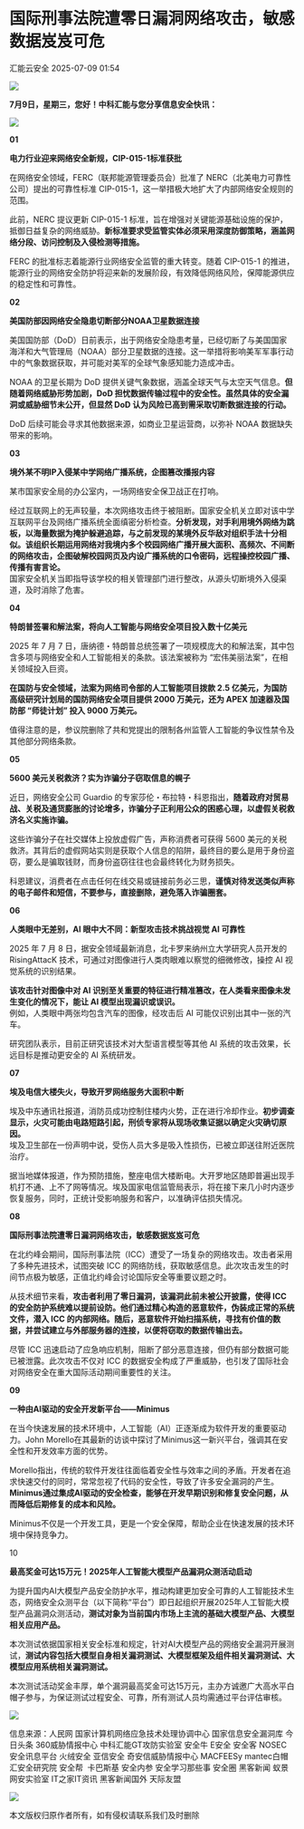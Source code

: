 #  国际刑事法院遭零日漏洞网络攻击，敏感数据岌岌可危  
 汇能云安全   2025-07-09 01:54  
  
![](https://mmbiz.qpic.cn/mmbiz_jpg/NSXvotEG4JwA6iae234BZTcVibeERibUSXzSZdgjnPC7797smsD95yMPyzPsW7kv65B5Gl75OUNcTAs4icY7uMoJsQ/640?wx_fmt=jpeg&from=appmsg "")  
  
**7****月****9****日，星期三****，您好！中科汇能与您分享信息安全快讯：**  
  
![](https://mmbiz.qpic.cn/mmbiz_gif/NSXvotEG4JwoYJN06UKQpaY49KCL6f4Jq50AS6dNkEluUFyWu4fJGMSxb2IzKxObt6lX7rRxNQA92wp2vLyoCA/640?wx_fmt=gif&from=appmsg "")  
  
**01**  
  
  
**电力行业迎来网络安全新规，CIP-015-1标准获批**  
  
  
在网络安全领域，FERC（联邦能源管理委员会）批准了 NERC（北美电力可靠性公司）提出的可靠性标准 CIP-015-1，这一举措极大地扩大了内部网络安全规则的范围。  
  
此前，NERC 提议更新 CIP-015-1 标准，旨在增强对关键能源基础设施的保护，抵御日益复杂的网络威胁。**新标准要求受监管实体必须采用深度防御策略，涵盖网络分段、访问控制及入侵检测等措施。**  
  
FERC 的批准标志着能源行业网络安全监管的重大转变。随着 CIP-015-1 的推进，能源行业的网络安全防护将迎来新的发展阶段，有效降低网络风险，保障能源供应的稳定性和可靠性。  
  
**02**  
  
**美国防部因网络安全隐患切断部分NOAA卫星数据连接**  
  
  
美国国防部（DoD）日前表示，出于网络安全隐患考量，已经切断了与美国国家海洋和大气管理局（NOAA）部分卫星数据的连接。这一举措将影响美军军事行动中的气象数据获取，并可能对美军的全球气象感知能力造成冲击。  
  
NOAA 的卫星长期为 DoD 提供关键气象数据，涵盖全球天气与太空天气信息。**但随着网络威胁形势加剧，DoD 担忧数据传输过程中的安全性。虽然具体的安全漏洞或威胁细节未公开，但显然 DoD 认为风险已高到需采取切断数据连接的行动。**  
  
DoD 后续可能会寻求其他数据来源，如商业卫星运营商，以弥补 NOAA 数据缺失带来的影响。  
  
**03**  
  
**境外某不明IP入侵某中学网络广播系统，企图篡改播报内容**  
  
  
某市国家安全局的办公室内，一场网络安全保卫战正在打响。  
  
经过互联网上的无声较量，本次网络攻击终于被阻断。国家安全机关立即对该中学互联网平台及网络广播系统全面缜密分析检查。**分析发现，对手利用境外网络为跳板，以海量数据为掩护躲避追踪，与之前发现的某境外反华敌对组织手法十分相似。该组织长期运用网络对我境内多个校园网络广播开展大面积、高频次、不间断的网络攻击，企图破解校园网页及内设广播系统的口令密码，远程操控校园广播、传播有害言论。**  
国家安全机关当即指导该学校的相关管理部门进行整改，从源头切断境外入侵渠道，及时消除了危害。  
  
**04**  
  
  
**特朗普签署和解法案，将向人工智能与网络安全项目投入数十亿美元**  
  
  
2025 年 7 月 7 日，唐纳德・特朗普总统签署了一项规模庞大的和解法案，其中包含多项与网络安全和人工智能相关的条款。该法案被称为 “宏伟美丽法案”，在相关领域投入巨资。  
  
**在国防与安全领域，法案为网络司令部的人工智能项目拨款 2.5 亿美元，为国防高级研究计划局的国防网络安全项目提供 2000 万美元，还为 APEX 加速器及国防部 “师徒计划” 投入 9000 万美元。**  
  
值得注意的是，参议院删除了共和党提出的限制各州监管人工智能的争议性禁令及其他部分网络条款。  
  
**05**  
  
**5600 美元关税救济？实为诈骗分子窃取信息的幌子**  
  
  
近日，网络安全公司 Guardio 的专家莎伦・布拉特・科恩指出，**随着政府对贸易战、关税及通货膨胀的讨论增多，诈骗分子正利用公众的困惑心理，以虚假关税救济名义实施诈骗。**  
  
这些诈骗分子在社交媒体上投放虚假广告，声称消费者可获得 5600 美元的关税救济。其背后的虚假网站实则是获取个人信息的陷阱，最终目的要么是用于身份盗窃，要么是骗取钱财，而身份盗窃往往也会最终转化为财务损失。  
  
科恩建议，消费者在点击任何在线交易或链接前务必三思，**谨慎对待发送类似声称的电子邮件和短信，不要参与，直接删除，避免落入诈骗圈套。**  
  
**06**  
  
**人类眼中无差别，AI 眼中大不同：新型攻击技术挑战视觉 AI 可靠性**  
  
  
2025 年 7 月 8 日，据安全领域最新消息，北卡罗来纳州立大学研究人员开发的 RisingAttacK 技术，可通过对图像进行人类肉眼难以察觉的细微修改，操控 AI 视觉系统的识别结果。  
  
**该攻击针对图像中对 AI 识别至关重要的特征进行精准篡改，在人类看来图像未发生变化的情况下，能让 AI 模型出现漏识或误识。**  
例如，人类眼中两张均包含汽车的图像，经攻击后 AI 可能仅识别出其中一张的汽车。  
  
研究团队表示，目前正研究该技术对大型语言模型等其他 AI 系统的攻击效果，长远目标是推动更安全的 AI 系统研发。  
  
**07**  
  
**埃及电信大楼失火，导致开罗网络服务大面积中断**  
  
  
埃及中东通讯社报道，消防员成功控制住楼内火势，正在进行冷却作业。**初步调查显示，火灾可能由电路短路引起，刑侦专家将从现场收集证据以确定火灾确切原因。**  
埃及卫生部在一份声明中说，受伤人员大多是吸入性损伤，已被立即送往附近医院治疗。  
  
据当地媒体报道，作为预防措施，整座电信大楼断电。大开罗地区随即普遍出现手机打不通、上不了网等情况。埃及国家电信监管局表示，将在接下来几小时内逐步恢复服务，同时，正统计受影响服务和客户，以准确评估损失情况。  
  
**08**  
  
**国际刑事法院遭零日漏洞网络攻击，敏感数据岌岌可危**  
  
  
在北约峰会期间，国际刑事法院（ICC）遭受了一场复杂的网络攻击。攻击者采用了多种先进技术，试图突破 ICC 的网络防线，获取敏感信息。此次攻击发生的时间节点极为敏感，正值北约峰会讨论国际安全等重要议题之时。  
  
从技术细节来看，**攻击者利用了零日漏洞，该漏洞此前未被公开披露，使得 ICC 的安全防护系统难以提前设防。他们通过精心构造的恶意软件，伪装成正常的系统文件，潜入 ICC 的内部网络。随后，恶意软件开始扫描系统，寻找有价值的数据，并尝试建立与外部服务器的连接，以便将窃取的数据传输出去。**  
  
尽管 ICC 迅速启动了应急响应机制，阻断了部分恶意连接，但仍有部分数据可能已被泄露。此次攻击不仅对 ICC 的数据安全构成了严重威胁，也引发了国际社会对网络安全在重大国际活动期间重要性的关注。  
  
**09**  
  
**一种由AI驱动的安全开发新平台——Minimus**  
  
在当今快速发展的技术环境中，人工智能（AI）正逐渐成为软件开发的重要驱动力。John Morello在其最新的访谈中探讨了Minimus这一新兴平台，强调其在安全性和开发效率方面的优势。  
  
Morello指出，传统的软件开发往往面临着安全性与效率之间的矛盾。开发者在追求快速交付的同时，常常忽视了代码的安全性，导致了许多安全漏洞的产生。**Minimus通过集成AI驱动的安全检查，能够在开发早期识别和修复安全问题，从而降低后期修复的成本和风险。**  
  
Minimus不仅是一个开发工具，更是一个安全保障，帮助企业在快速发展的技术环境中保持竞争力。  
  
10  
  
**最高奖金可达15万元！2025年人工智能大模型产品漏洞众测活动启动**  
  
  
为提升国内AI大模型产品安全防护水平，推动构建更加安全可靠的人工智能技术生态，网络安全众测平台（以下简称“平台”）即日起组织开展2025年人工智能大模型产品漏洞众测活动，**测试对象为当前国内市场上主流的基础大模型产品、大模型相关应用产品。**  
  
本次测试依据国家相关安全标准和规定，针对AI大模型产品的网络安全漏洞开展测试，**测试内容包括大模型自身相关漏洞测试、大模型框架及组件相关漏洞测试、大模型应用系统相关漏洞测试。**  
  
本次测试活动奖金丰厚，单个漏洞最高奖金可达15万元，主办方诚邀广大高水平白帽子参与，为保证测试过程安全、可靠，所有测试人员均需通过平台评估审核。  
  
![](https://mmbiz.qpic.cn/mmbiz_gif/NSXvotEG4JwoYJN06UKQpaY49KCL6f4JdsvGqqQnUsAz4u7bMPiacIGe0SP3BTpLB6SdRMkK8ECu76p8S7qj1eA/640?wx_fmt=gif&from=appmsg "")  
  
信息来源：人民网 国家计算机网络应急技术处理协调中心 国家信息安全漏洞库 今日头条 360威胁情报中心 中科汇能GT攻防实验室 安全牛 E安全 安全客 NOSEC安全讯息平台 火绒安全 亚信安全 奇安信威胁情报中心 MACFEESy mantec白帽汇安全研究院 安全帮  卡巴斯基 安全内参 安全学习那些事 安全圈 黑客新闻 蚁景网安实验室 IT之家IT资讯 黑客新闻国外 天际友盟  
  
![](https://mmbiz.qpic.cn/mmbiz_png/NSXvotEG4JwfNZ2huESysKrdPNO06TZZ5c2ZQwJMBeXiaKlCAiaEwdUjywEnltaJW5r30BMiaJk4BXg4hicjrEyQug/640?wx_fmt=png "")  
  
本文版权归原作者所有，如有侵权请联系我们及时删除  
  
  
